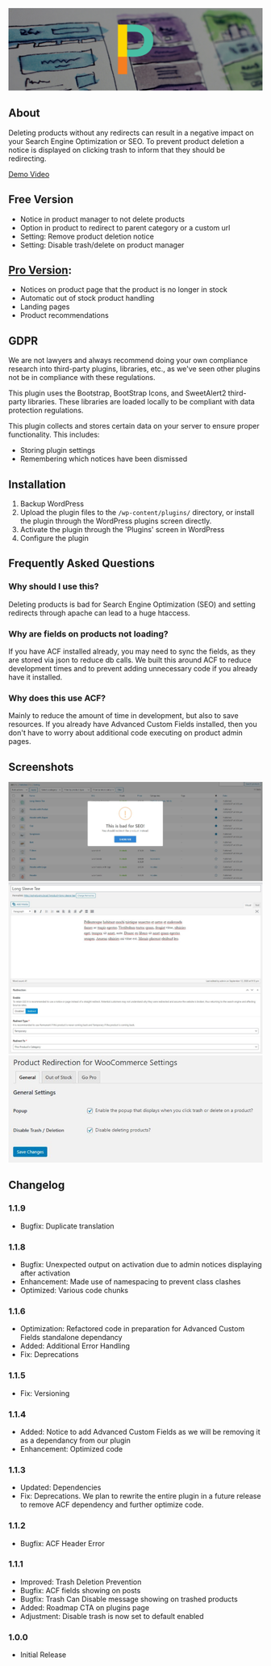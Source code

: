 ![Product Redirection for WooCommerce Banner](.wordpress-org/banner-1880x609.png)
## About

Deleting products without any redirects can result in a negative impact on your Search Engine Optimization or SEO. To prevent product deletion a notice is displayed on clicking trash to inform that they should be redirecting.

[Demo Video](https://youtu.be/WCCaI83Bw5c)

## Free Version

* Notice in product manager to not delete products
* Option in product to redirect to parent category or a custom url
* Setting: Remove product deletion notice
* Setting: Disable trash/delete on product manager

## [Pro Version](https://www.polyplugins.com/product/product-redirection-for-woocommerce/ "Poly Plugins"):

* Notices on product page that the product is no longer in stock
* Automatic out of stock product handling
* Landing pages
* Product recommendations

## GDPR

We are not lawyers and always recommend doing your own compliance research into third-party plugins, libraries, etc., as we've seen other plugins not be in compliance with these regulations.

This plugin uses the Bootstrap, BootStrap Icons, and SweetAlert2 third-party libraries. These libraries are loaded locally to be compliant with data protection regulations.

This plugin collects and stores certain data on your server to ensure proper functionality. This includes:

* Storing plugin settings
* Remembering which notices have been dismissed

## Installation

1. Backup WordPress
2. Upload the plugin files to the `/wp-content/plugins/` directory, or install the plugin through the WordPress plugins screen directly.
3. Activate the plugin through the 'Plugins' screen in WordPress
4. Configure the plugin

## Frequently Asked Questions

### Why should I use this?

Deleting products is bad for Search Engine Optimization (SEO) and setting redirects through apache can lead to a huge htaccess.

### Why are fields on products not loading?

If you have ACF installed already, you may need to sync the fields, as they are stored via json to reduce db calls. We built this around ACF to reduce development times and to prevent adding unnecessary code if you already have it installed.

### Why does this use ACF?

Mainly to reduce the amount of time in development, but also to save resources. If you already have Advanced Custom Fields installed, then you don't have to worry about additional code executing on product admin pages.

## Screenshots

![Set the redirects via the product.](.wordpress-org/screenshot-1.jpg)
![Show a notice to help prevent trashing products.](.wordpress-org/screenshot-2.jpg)
![Plugin settings](.wordpress-org/screenshot-3.jpg)

## Changelog

### 1.1.9
* Bugfix: Duplicate translation

### 1.1.8
* Bugfix: Unexpected output on activation due to admin notices displaying after activation
* Enhancement: Made use of namespacing to prevent class clashes
* Optimized: Various code chunks

### 1.1.6
* Optimization: Refactored code in preparation for Advanced Custom Fields standalone dependancy
* Added: Additional Error Handling
* Fix: Deprecations

### 1.1.5
* Fix: Versioning

### 1.1.4
* Added: Notice to add Advanced Custom Fields as we will be removing it as a dependancy from our plugin
* Enhancement: Optimized code

### 1.1.3
* Updated: Dependencies
* Fix: Deprecations. We plan to rewrite the entire plugin in a future release to remove ACF dependency and further optimize code.

### 1.1.2
* Bugfix: ACF Header Error

### 1.1.1
* Improved: Trash Deletion Prevention
* Bugfix: ACF fields showing on posts
* Bugfix: Trash Can Disable message showing on trashed products
* Added: Roadmap CTA on plugins page
* Adjustment: Disable trash is now set to default enabled

### 1.0.0
* Initial Release